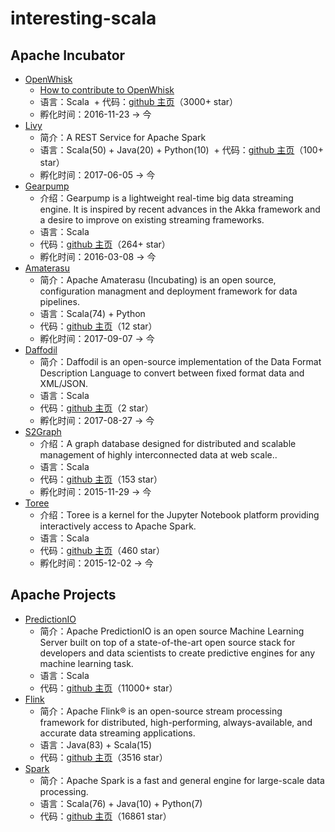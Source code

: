 # interesting-scala

## Apache Incubator

* [OpenWhisk](https://openwhisk.apache.org/)
  + [How to contribute to OpenWhisk](https://medium.com/openwhisk/how-to-contribute-to-openwhisk-6164c54134a6)
  + 语言：Scala
  + 代码：[github 主页](https://github.com/apache/incubator-openwhisk)（3000+ star）
  + 孵化时间：2016-11-23 -> 今
* [Livy](https://livy.incubator.apache.org/)
  + 简介：A REST Service for Apache Spark
  + 语言：Scala(50) + Java(20) + Python(10)
  + 代码：[github 主页](https://github.com/apache/incubator-livy)（100+ star）
  + 孵化时间：2017-06-05 -> 今
* [Gearpump](http://gearpump.incubator.apache.org/overview.html)
  + 介绍：Gearpump is a lightweight real-time big data streaming engine. It is inspired by recent advances in the Akka framework and a desire to improve on existing streaming frameworks.
  + 语言：Scala
  + 代码：[github 主页](https://github.com/apache/incubator-gearpump)（264+ star）
  + 孵化时间：2016-03-08 -> 今
* [Amaterasu](http://amaterasu.incubator.apache.org/)
  + 简介：Apache Amaterasu (Incubating) is an open source, configuration managment and deployment framework for data pipelines.
  + 语言：Scala(74) + Python
  + 代码：[github 主页](https://github.com/apache/incubator-amaterasu)（12 star）
  + 孵化时间：2017-09-07 -> 今
* [Daffodil](http://incubator.apache.org/projects/daffodil.html)
  + 简介：Daffodil is an open-source implementation of the Data Format Description Language to convert between fixed format data and XML/JSON.
  + 语言：Scala
  + 代码：[github 主页](https://github.com/apache/incubator-daffodil)（2 star）
  + 孵化时间：2017-08-27 -> 今
* [S2Graph](http://s2graph.incubator.apache.org/)
  + 介绍：A graph database designed for distributed and scalable management of highly interconnected data at web scale..
  + 语言：Scala
  + 代码：[github 主页](https://github.com/apache/incubator-s2graph)（153 star）
  + 孵化时间：2015-11-29 -> 今
* [Toree](https://toree.incubator.apache.org/)
  + 介绍：Toree is a kernel for the Jupyter Notebook platform providing interactively access to Apache Spark.
  + 语言：Scala
  + 代码：[github 主页](https://github.com/apache/incubator-toree)（460 star）
  + 孵化时间：2015-12-02 -> 今

## Apache Projects

* [PredictionIO](http://predictionio.apache.org/)
  + 简介：Apache PredictionIO is an open source Machine Learning Server built on top of a state-of-the-art open source stack for developers and data scientists to create predictive engines for any machine learning task.
  + 语言：Scala
  + 代码：[github 主页](https://github.com/apache/predictionio)（11000+ star）
* [Flink](http://flink.apache.org/)
  + 简介：Apache Flink® is an open-source stream processing framework for distributed, high-performing, always-available, and accurate data streaming applications.
  + 语言：Java(83) + Scala(15)
  + 代码：[github 主页](https://github.com/apache/flink)（3516 star）
* [Spark](http://spark.apache.org/)
  + 简介：Apache Spark is a fast and general engine for large-scale data processing.
  + 语言：Scala(76) + Java(10) + Python(7)
  + 代码：[github 主页](https://github.com/apache/spark)（16861 star）
